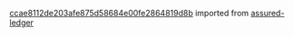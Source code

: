 [ccae8112de203afe875d58684e00fe2864819d8b](https://github.com/insolar/assured-ledger/commit/ccae8112de203afe875d58684e00fe2864819d8b) imported from [assured-ledger](https://github.com/insolar/assured-ledger)

